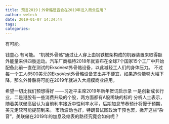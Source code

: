 ```yaml
---
title: 预言2019丨外骨骼是否会在2019年进入商业应用？
author: wetech
date: 2019-01-07 14:34:44
tags: 
categories: 
---
```

有可能。
<!-- more -->
钱童心
有可能。
“机械外骨骼”通过让人穿上由钢铁框架构成的机器装置来取得额外能量来供四肢运动。汽车厂商福特2018年就宣布在全球7个国家15个工厂中开始配备此前一直在测试的EksoVest外骨骼设备，以此减轻工人们的身体压力。
不过每一个工人6500美元的EksoVest外骨骼设备支出并不便宜，如果造价能够大幅下降，那么外骨骼将可能在2019年就进入大规模商业应用。
 
 
希望一切比我们预想得好
——习近平主席2019年新年贺词启示录
一是创新成长行业，二是港股有一些消费升级的个股，两方面都有A股稀缺的标的
分析人士表示，随着美联储高层认为当前利率接近中性利率水平，后期加息节奏预计将慢于预期，美元走软可能提前到来。
市场波动也好，特朗普试图政治干预也罢，撇开这些“杂音”，美联储在2019年的加息及缩表的路径究竟会如何呢？

